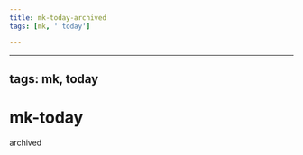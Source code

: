 ```yaml
---
title: mk-today-archived
tags: [mk, ' today']

---
```


---
tags: mk, today
---

# mk-today

archived